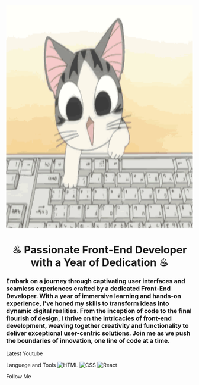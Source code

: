 <p align="center">
  <img src="https://github.com/Diligen1/Diligen1/blob/main/assets/cat%20header.gif" alt="Header" style="width:800px; height:600px;">
</p>

<h1 align="center" > ♨ Passionate Front-End Developer with a Year of Dedication ♨ </h1>

<h3>Embark on a journey through captivating user interfaces and seamless experiences crafted by a dedicated Front-End Developer. With a year of immersive learning and hands-on experience, I've honed my skills to transform ideas into dynamic digital realities. From the inception of code to the final flourish of design, I thrive on the intricacies of front-end development, weaving together creativity and functionality to deliver exceptional user-centric solutions. Join me as we push the boundaries of innovation, one line of code at a time.</h3>

Latest Youtube

Languege and Tools
![HTML](https://img.shields.io/badge/HTML-fb8500?style=for-the-badge&logo=html&logoColor=fb8500)
![CSS](https://img.shields.io/badge/CSS-023e8a?style=for-the-badge&logo=css&logoColor=023e8a)
![React](https://img.shields.io/badge/React-d62828?style=for-the-badge&logo=react&logoColor=219ebc)

Follow Me

